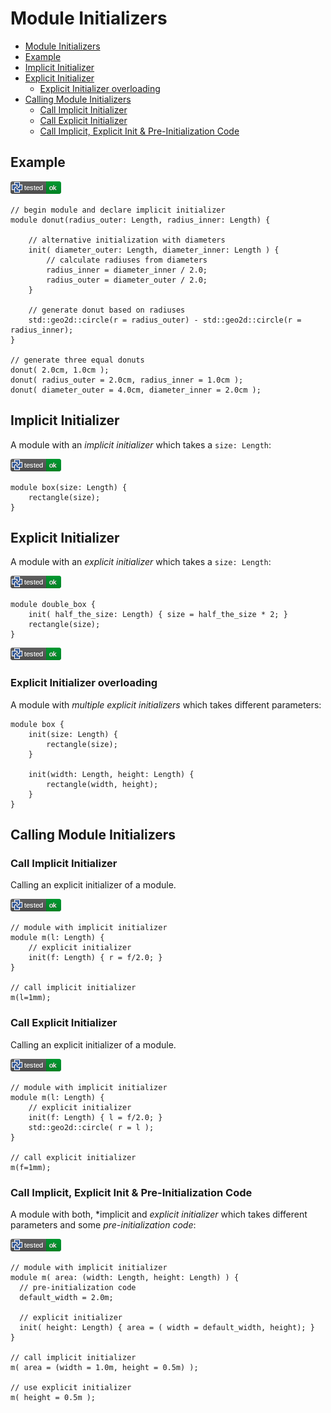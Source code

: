# Module Initializers

- [Module Initializers](#module-initializers)
- [Example](#example)
- [Implicit Initializer](#implicit-initializer)
- [Explicit Initializer](#explicit-initializer)
  - [Explicit Initializer overloading](#explicit-initializer-overloading)
- [Calling Module Initializers](#calling-module-initializers)
  - [Call Implicit Initializer](#call-implicit-initializer)
  - [Call Explicit Initializer](#call-explicit-initializer)
  - [Call Implicit, Explicit Init \& Pre-Initialization Code](#call-implicit-explicit-init--pre-initialization-code)

## Example

![test](.banner/init.png)

```µcad,init
// begin module and declare implicit initializer
module donut(radius_outer: Length, radius_inner: Length) {

    // alternative initialization with diameters
    init( diameter_outer: Length, diameter_inner: Length ) {
        // calculate radiuses from diameters
        radius_inner = diameter_inner / 2.0;
        radius_outer = diameter_outer / 2.0;
    }

    // generate donut based on radiuses
    std::geo2d::circle(r = radius_outer) - std::geo2d::circle(r = radius_inner);
}

// generate three equal donuts
donut( 2.0cm, 1.0cm );
donut( radius_outer = 2.0cm, radius_inner = 1.0cm );
donut( diameter_outer = 4.0cm, diameter_inner = 2.0cm );
```

## Implicit Initializer

A module with an *implicit initializer* which takes a `size: Length`:

![test](.banner/init_implicit.png)

```µcad,init_implicit
module box(size: Length) {
    rectangle(size);
}
```

## Explicit Initializer

A module with an *explicit initializer* which takes a `size: Length`:

![test](.banner/init_explicit.png)

```µcad,init_explicit
module double_box {
    init( half_the_size: Length) { size = half_the_size * 2; }
    rectangle(size);
}
```

![test](.banner/init_explicit_overloading.png)

### Explicit Initializer overloading

A module with *multiple explicit initializers* which takes different
parameters:

```µcad,init_explicit_overloading
module box {
    init(size: Length) {
        rectangle(size);
    }

    init(width: Length, height: Length) {
        rectangle(width, height);
    }
}
```

## Calling Module Initializers

### Call Implicit Initializer

Calling an explicit initializer of a module.

![test](.banner/init_call_implicit.png)

```µcad,init_call_implicit
// module with implicit initializer
module m(l: Length) {
    // explicit initializer
    init(f: Length) { r = f/2.0; }
}

// call implicit initializer
m(l=1mm);
```

### Call Explicit Initializer

Calling an explicit initializer of a module.

![test](.banner/init_call_explicit.png)

```µcad,init_call_explicit
// module with implicit initializer
module m(l: Length) {
    // explicit initializer
    init(f: Length) { l = f/2.0; }
    std::geo2d::circle( r = l );
}

// call explicit initializer
m(f=1mm);
```

### Call Implicit, Explicit Init & Pre-Initialization Code

A module with both, *implicit and *explicit initializer* which takes different
parameters and some *pre-initialization code*:

![test](.banner/init_call_implicit_explicit.png)

```µcad,init_call_implicit_explicit
// module with implicit initializer
module m( area: (width: Length, height: Length) ) {
  // pre-initialization code
  default_width = 2.0m;

  // explicit initializer
  init( height: Length) { area = ( width = default_width, height); }
}

// call implicit initializer
m( area = (width = 1.0m, height = 0.5m) );

// use explicit initializer
m( height = 0.5m );
```
